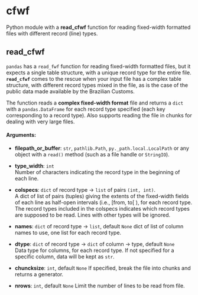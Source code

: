 # cfwf
Python module with a **read_cfwf** function for reading fixed-width formatted files with different record (line) types.

## read_cfwf
`pandas` has a `read_fwf` function for reading fixed-width formatted files, but it expects a single table structure, with a unique record type for the entire file. **`read_cfwf`** comes to the rescue when your input file has a complex table structure, with different record types mixed in the file, as is the case of the public data made available by the Brazilian Customs.

The function reads a **complex fixed-width format** file and returns a `dict` with a `pandas.DataFrame` for each record type specified (each key corresponding to a record type). Also supports reading the file in chunks for dealing with very large files.

#### **Arguments**:
* **filepath_or_buffer**: `str`, `pathlib.Path`, `py._path.local.LocalPath` or any
        object with a `read()` method (such as a file handle or `StringIO`).
        
* **type_width**: `int`  
        Number of characters indicating the record type in the beginning of each 
        line.
        
* **colspecs**: `dict` of record type -> `list` of pairs `(int, int)`.  
        A dict of list of pairs (tuples) giving the extents of the fixed-width
        fields of each line as half-open intervals (i.e., [from, to[ ), for each
        record type. The record types included in the colspecs indicates which record 
        types are supposed to be read. Lines with other types will be ignored.
        
* **names**: `dict` of record type -> `list`, default `None` 
        dict of list of column names to use, one list for each record type.
        
* **dtype**: `dict` of record type -> `dict` of column -> type, default `None`  
        Data type for columns, for each record type. If not specified for a
        specific column, data will be kept as `str`.
        
* **chuncksize**: `int`, default `None` 
        If specified, break the file into chunks and returns a generator.
        
* **nrows**: `int`, default `None` 
        Limit the number of lines to be read from file.
        
